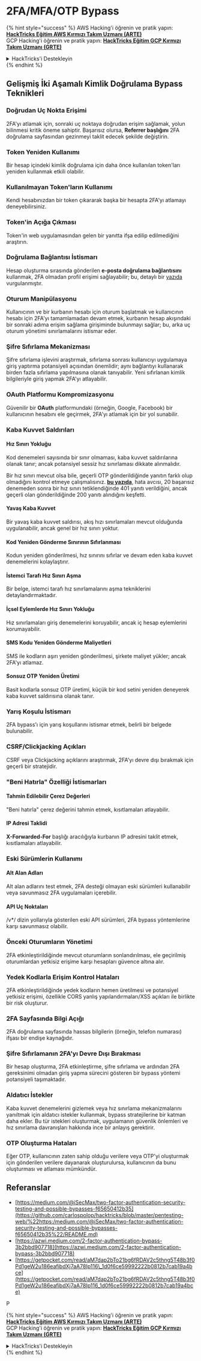 # 2FA/MFA/OTP Bypass

{% hint style="success" %}
AWS Hacking'i öğrenin ve pratik yapın:<img src="../.gitbook/assets/arte.png" alt="" data-size="line">[**HackTricks Eğitim AWS Kırmızı Takım Uzmanı (ARTE)**](https://training.hacktricks.xyz/courses/arte)<img src="../.gitbook/assets/arte.png" alt="" data-size="line">\
GCP Hacking'i öğrenin ve pratik yapın: <img src="../.gitbook/assets/grte.png" alt="" data-size="line">[**HackTricks Eğitim GCP Kırmızı Takım Uzmanı (GRTE)**<img src="../.gitbook/assets/grte.png" alt="" data-size="line">](https://training.hacktricks.xyz/courses/grte)

<details>

<summary>HackTricks'i Destekleyin</summary>

* [**abonelik planlarını**](https://github.com/sponsors/carlospolop) kontrol edin!
* **💬 [**Discord grubuna**](https://discord.gg/hRep4RUj7f) veya [**telegram grubuna**](https://t.me/peass) katılın ya da **Twitter'da** 🐦 [**@hacktricks\_live**](https://twitter.com/hacktricks_live)**'i takip edin.**
* **Hacking ipuçlarını paylaşmak için** [**HackTricks**](https://github.com/carlospolop/hacktricks) ve [**HackTricks Cloud**](https://github.com/carlospolop/hacktricks-cloud) github reposuna PR gönderin.

</details>
{% endhint %}

## **Gelişmiş İki Aşamalı Kimlik Doğrulama Bypass Teknikleri**

### **Doğrudan Uç Nokta Erişimi**

2FA'yı atlamak için, sonraki uç noktaya doğrudan erişim sağlamak, yolun bilinmesi kritik öneme sahiptir. Başarısız olursa, **Referrer başlığını** 2FA doğrulama sayfasından gezinmeyi taklit edecek şekilde değiştirin.

### **Token Yeniden Kullanımı**

Bir hesap içindeki kimlik doğrulama için daha önce kullanılan token'ları yeniden kullanmak etkili olabilir.

### **Kullanılmayan Token'ların Kullanımı**

Kendi hesabınızdan bir token çıkararak başka bir hesapta 2FA'yı atlamayı deneyebilirsiniz.

### **Token'in Açığa Çıkması**

Token'in web uygulamasından gelen bir yanıtta ifşa edilip edilmediğini araştırın.

### **Doğrulama Bağlantısı İstismarı**

Hesap oluşturma sırasında gönderilen **e-posta doğrulama bağlantısını** kullanmak, 2FA olmadan profil erişimi sağlayabilir; bu, detaylı bir [yazıda](https://srahulceh.medium.com/behind-the-scenes-of-a-security-bug-the-perils-of-2fa-cookie-generation-496d9519771b) vurgulanmıştır.

### **Oturum Manipülasyonu**

Kullanıcının ve bir kurbanın hesabı için oturum başlatmak ve kullanıcının hesabı için 2FA'yı tamamlamadan devam etmek, kurbanın hesap akışındaki bir sonraki adıma erişim sağlama girişiminde bulunmayı sağlar; bu, arka uç oturum yönetimi sınırlamalarını istismar eder.

### **Şifre Sıfırlama Mekanizması**

Şifre sıfırlama işlevini araştırmak, sıfırlama sonrası kullanıcıyı uygulamaya giriş yaptırma potansiyeli açısından önemlidir; aynı bağlantıyı kullanarak birden fazla sıfırlama yapılmasına olanak tanıyabilir. Yeni sıfırlanan kimlik bilgileriyle giriş yapmak 2FA'yı atlayabilir.

### **OAuth Platformu Kompromizasyonu**

Güvenilir bir **OAuth** platformundaki (örneğin, Google, Facebook) bir kullanıcının hesabını ele geçirmek, 2FA'yı atlamak için bir yol sunabilir.

### **Kaba Kuvvet Saldırıları**

#### **Hız Sınırı Yokluğu**

Kod denemeleri sayısında bir sınır olmaması, kaba kuvvet saldırılarına olanak tanır; ancak potansiyel sessiz hız sınırlaması dikkate alınmalıdır.

Bir hız sınırı mevcut olsa bile, geçerli OTP gönderildiğinde yanıtın farklı olup olmadığını kontrol etmeye çalışmalısınız. [**bu yazıda**](https://mokhansec.medium.com/the-2-200-ato-most-bug-hunters-overlooked-by-closing-intruder-too-soon-505f21d56732), hata avcısı, 20 başarısız denemeden sonra bir hız sınırı tetiklendiğinde 401 yanıtı verildiğini, ancak geçerli olan gönderildiğinde 200 yanıtı alındığını keşfetti.

#### **Yavaş Kaba Kuvvet**

Bir yavaş kaba kuvvet saldırısı, akış hızı sınırlamaları mevcut olduğunda uygulanabilir, ancak genel bir hız sınırı yoktur.

#### **Kod Yeniden Gönderme Sınırının Sıfırlanması**

Kodun yeniden gönderilmesi, hız sınırını sıfırlar ve devam eden kaba kuvvet denemelerini kolaylaştırır.

#### **İstemci Tarafı Hız Sınırı Aşma**

Bir belge, istemci tarafı hız sınırlamalarını aşma tekniklerini detaylandırmaktadır.

#### **İçsel Eylemlerde Hız Sınırı Yokluğu**

Hız sınırlamaları giriş denemelerini koruyabilir, ancak iç hesap eylemlerini korumayabilir.

#### **SMS Kodu Yeniden Gönderme Maliyetleri**

SMS ile kodların aşırı yeniden gönderilmesi, şirkete maliyet yükler; ancak 2FA'yı atlamaz.

#### **Sonsuz OTP Yeniden Üretimi**

Basit kodlarla sonsuz OTP üretimi, küçük bir kod setini yeniden deneyerek kaba kuvvet saldırısına olanak tanır.

### **Yarış Koşulu İstismarı**

2FA bypass'ı için yarış koşullarını istismar etmek, belirli bir belgede bulunabilir.

### **CSRF/Clickjacking Açıkları**

CSRF veya Clickjacking açıklarını araştırmak, 2FA'yı devre dışı bırakmak için geçerli bir stratejidir.

### **"Beni Hatırla" Özelliği İstismarları**

#### **Tahmin Edilebilir Çerez Değerleri**

"Beni hatırla" çerez değerini tahmin etmek, kısıtlamaları atlayabilir.

#### **IP Adresi Taklidi**

**X-Forwarded-For** başlığı aracılığıyla kurbanın IP adresini taklit etmek, kısıtlamaları atlayabilir.

### **Eski Sürümlerin Kullanımı**

#### **Alt Alan Adları**

Alt alan adlarını test etmek, 2FA desteği olmayan eski sürümleri kullanabilir veya savunmasız 2FA uygulamaları içerebilir.

#### **API Uç Noktaları**

/v\*/ dizin yollarıyla gösterilen eski API sürümleri, 2FA bypass yöntemlerine karşı savunmasız olabilir.

### **Önceki Oturumların Yönetimi**

2FA etkinleştirildiğinde mevcut oturumların sonlandırılması, ele geçirilmiş oturumlardan yetkisiz erişime karşı hesapları güvence altına alır.

### **Yedek Kodlarla Erişim Kontrol Hataları**

2FA etkinleştirildiğinde yedek kodların hemen üretilmesi ve potansiyel yetkisiz erişimi, özellikle CORS yanlış yapılandırmaları/XSS açıkları ile birlikte bir risk oluşturur.

### **2FA Sayfasında Bilgi Açığı**

2FA doğrulama sayfasında hassas bilgilerin (örneğin, telefon numarası) ifşası bir endişe kaynağıdır.

### **Şifre Sıfırlamanın 2FA'yı Devre Dışı Bırakması**

Bir hesap oluşturma, 2FA etkinleştirme, şifre sıfırlama ve ardından 2FA gereksinimi olmadan giriş yapma sürecini gösteren bir bypass yöntemi potansiyeli taşımaktadır.

### **Aldatıcı İstekler**

Kaba kuvvet denemelerini gizlemek veya hız sınırlama mekanizmalarını yanıltmak için aldatıcı istekler kullanmak, bypass stratejilerine bir katman daha ekler. Bu tür istekleri oluşturmak, uygulamanın güvenlik önlemleri ve hız sınırlama davranışları hakkında ince bir anlayış gerektirir.

### OTP Oluşturma Hataları

Eğer OTP, kullanıcının zaten sahip olduğu verilere veya OTP'yi oluşturmak için gönderilen verilere dayanarak oluşturulursa, kullanıcının da bunu oluşturması ve atlaması mümkündür.

## Referanslar

* [https://medium.com/@iSecMax/two-factor-authentication-security-testing-and-possible-bypasses-f65650412b35](https://github.com/carlospolop/hacktricks/blob/master/pentesting-web/%22https:/medium.com/@iSecMax/two-factor-authentication-security-testing-and-possible-bypasses-f65650412b35%22/README.md)
* [https://azwi.medium.com/2-factor-authentication-bypass-3b2bbd907718](https://azwi.medium.com/2-factor-authentication-bypass-3b2bbd907718)
* [https://getpocket.com/read/aM7dap2bTo21bg6fRDAV2c5thng5T48b3f0Pd1geW2u186eafibdXj7aA78Ip116\_1d0f6ce59992222b0812b7cab19a4bce](https://getpocket.com/read/aM7dap2bTo21bg6fRDAV2c5thng5T48b3f0Pd1geW2u186eafibdXj7aA78Ip116_1d0f6ce59992222b0812b7cab19a4bce)

P

{% hint style="success" %}
AWS Hacking'i öğrenin ve pratik yapın:<img src="../.gitbook/assets/arte.png" alt="" data-size="line">[**HackTricks Eğitim AWS Kırmızı Takım Uzmanı (ARTE)**](https://training.hacktricks.xyz/courses/arte)<img src="../.gitbook/assets/arte.png" alt="" data-size="line">\
GCP Hacking'i öğrenin ve pratik yapın: <img src="../.gitbook/assets/grte.png" alt="" data-size="line">[**HackTricks Eğitim GCP Kırmızı Takım Uzmanı (GRTE)**<img src="../.gitbook/assets/grte.png" alt="" data-size="line">](https://training.hacktricks.xyz/courses/grte)

<details>

<summary>HackTricks'i Destekleyin</summary>

* [**abonelik planlarını**](https://github.com/sponsors/carlospolop) kontrol edin!
* **💬 [**Discord grubuna**](https://discord.gg/hRep4RUj7f) veya [**telegram grubuna**](https://t.me/peass) katılın ya da **Twitter'da** 🐦 [**@hacktricks\_live**](https://twitter.com/hacktricks_live)**'i takip edin.**
* **Hacking ipuçlarını paylaşmak için** [**HackTricks**](https://github.com/carlospolop/hacktricks) ve [**HackTricks Cloud**](https://github.com/carlospolop/hacktricks-cloud) github reposuna PR gönderin.

</details>
{% endhint %}
